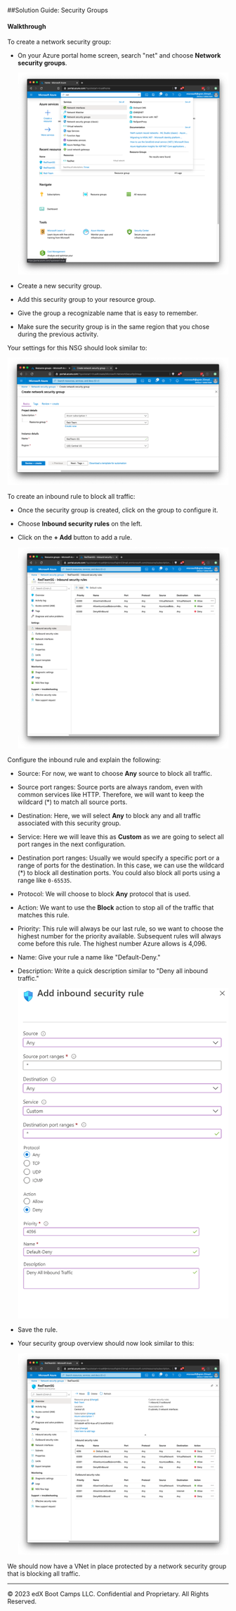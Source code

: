 ##Solution Guide: Security Groups

#### Walkthrough

To create a network security group:

- On your Azure portal home screen, search "net" and choose **Network security groups**.

    ![](../../../Images/security_groups/search_net.png)

- Create a new security group.

- Add this security group to your resource group.

- Give the group a recognizable name that is easy to remember.

- Make sure the security group is in the same region that you chose during the previous activity.

Your settings for this NSG should look similar to:

![](../../../Images/security_groups/create_nsg.png)

To create an inbound rule to block all traffic:

- Once the security group is created, click on the group to configure it.

- Choose **Inbound security rules** on the left.

- Click on the **+ Add** button to add a rule.

    ![](../../../Images/security_groups/add_inbound_rule.png)

Configure the inbound rule and explain the following:

- Source: For now, we want to choose **Any** source to block all traffic.

- Source port ranges: Source ports are always random, even with common services like HTTP. Therefore, we will want to keep the wildcard (*) to match all source ports.

- Destination: Here, we will select **Any** to block any and all traffic associated with this security group.

- Service: Here we will leave this as **Custom** as we are going to select all port ranges in the next configuration.

- Destination port ranges: Usually we would specify a specific port or a range of ports for the destination. In this case, we can use the wildcard (*) to block all destination ports. You could also block all ports using a range like `0-65535`.

- Protocol: We will choose to block **Any** protocol that is used.

- Action: We want to use the **Block** action to stop all of the traffic that matches this rule.

- Priority: This rule will always be our last rule, so we want to choose the highest number for the priority available. Subsequent rules will always come before this rule. The highest number Azure allows is 4,096.

- Name: Give your rule a name like "Default-Deny."

- Description: Write a quick description similar to "Deny all inbound traffic."

    ![](../../../Images/inbound_rule_settings1.png)

- Save the rule.

- Your security group overview should now look similar to this:

    ![](../../../Images/security_groups/Overview.png)

   

We should now have a VNet in place protected by a network security group that is blocking all traffic.

---

© 2023 edX Boot Camps LLC. Confidential and Proprietary. All Rights Reserved.